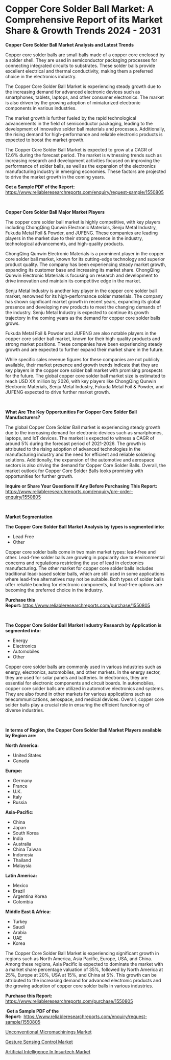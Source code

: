 <p><h1>Copper Core Solder Ball Market: A Comprehensive Report of its Market Share & Growth Trends 2024 - 2031</h1></p><p><strong>Copper Core Solder Ball Market Analysis and Latest Trends</strong></p>
<p><p>Copper core solder balls are small balls made of a copper core enclosed by a solder shell. They are used in semiconductor packaging processes for connecting integrated circuits to substrates. These solder balls provide excellent electrical and thermal conductivity, making them a preferred choice in the electronics industry.</p><p>The Copper Core Solder Ball Market is experiencing steady growth due to the increasing demand for advanced electronic devices such as smartphones, tablets, laptops, and other consumer electronics. The market is also driven by the growing adoption of miniaturized electronic components in various industries.</p><p>The market growth is further fueled by the rapid technological advancements in the field of semiconductor packaging, leading to the development of innovative solder ball materials and processes. Additionally, the rising demand for high-performance and reliable electronic products is expected to boost the market growth.</p><p>The Copper Core Solder Ball Market is expected to grow at a CAGR of 12.6% during the forecast period. The market is witnessing trends such as increasing research and development activities focused on improving the performance of solder balls, as well as the expansion of the electronics manufacturing industry in emerging economies. These factors are projected to drive the market growth in the coming years.</p></p>
<p><strong>Get a Sample PDF of the Report:&nbsp;</strong> <a href="https://www.reliableresearchreports.com/enquiry/request-sample/1550805">https://www.reliableresearchreports.com/enquiry/request-sample/1550805</a></p>
<p>&nbsp;</p>
<p><strong>Copper Core Solder Ball Major Market Players</strong></p>
<p><p>The copper core solder ball market is highly competitive, with key players including ChongQing Qunwin Electronic Materials, Senju Metal Industry, Fukuda Metal Foil & Powder, and JUFENG. These companies are leading players in the market due to their strong presence in the industry, technological advancements, and high-quality products.</p><p>ChongQing Qunwin Electronic Materials is a prominent player in the copper core solder ball market, known for its cutting-edge technology and superior product quality. The company has been experiencing steady market growth, expanding its customer base and increasing its market share. ChongQing Qunwin Electronic Materials is focusing on research and development to drive innovation and maintain its competitive edge in the market.</p><p>Senju Metal Industry is another key player in the copper core solder ball market, renowned for its high-performance solder materials. The company has shown significant market growth in recent years, expanding its global presence and developing new products to meet the changing demands of the industry. Senju Metal Industry is expected to continue its growth trajectory in the coming years as the demand for copper core solder balls grows.</p><p>Fukuda Metal Foil & Powder and JUFENG are also notable players in the copper core solder ball market, known for their high-quality products and strong market positions. These companies have been experiencing steady growth and are expected to further expand their market share in the future.</p><p>While specific sales revenue figures for these companies are not publicly available, their market presence and growth trends indicate that they are key players in the copper core solder ball market with promising prospects for the future. The global copper core solder ball market size is estimated to reach USD XX million by 2026, with key players like ChongQing Qunwin Electronic Materials, Senju Metal Industry, Fukuda Metal Foil & Powder, and JUFENG expected to drive further market growth.</p></p>
<p>&nbsp;</p>
<p><strong>What Are The Key Opportunities For Copper Core Solder Ball Manufacturers?</strong></p>
<p><p>The global Copper Core Solder Ball market is experiencing steady growth due to the increasing demand for electronic devices such as smartphones, laptops, and IoT devices. The market is expected to witness a CAGR of around 5% during the forecast period of 2021-2026. The growth is attributed to the rising adoption of advanced technologies in the manufacturing industry and the need for efficient and reliable soldering solutions. Additionally, the expansion of the automotive and aerospace sectors is also driving the demand for Copper Core Solder Balls. Overall, the market outlook for Copper Core Solder Balls looks promising with opportunities for further growth.</p></p>
<p><strong>Inquire or Share Your Questions If Any Before Purchasing This Report:</strong> <a href="https://www.reliableresearchreports.com/enquiry/pre-order-enquiry/1550805">https://www.reliableresearchreports.com/enquiry/pre-order-enquiry/1550805</a></p>
<p>&nbsp;</p>
<p><strong>Market Segmentation</strong></p>
<p><strong>The Copper Core Solder Ball Market Analysis by types is segmented into:</strong></p>
<p><ul><li>Lead Free</li><li>Other</li></ul></p>
<p><p>Copper core solder balls come in two main market types: lead-free and other. Lead-free solder balls are growing in popularity due to environmental concerns and regulations restricting the use of lead in electronics manufacturing. The other market for copper core solder balls includes traditional lead-based solder balls, which are still used in some applications where lead-free alternatives may not be suitable. Both types of solder balls offer reliable bonding for electronic components, but lead-free options are becoming the preferred choice in the industry.</p></p>
<p><strong>Purchase this Report:&nbsp;</strong><a href="https://www.reliableresearchreports.com/purchase/1550805">https://www.reliableresearchreports.com/purchase/1550805</a></p>
<p>&nbsp;</p>
<p><strong>The Copper Core Solder Ball Market Industry Research by Application is segmented into:</strong></p>
<p><ul><li>Energy</li><li>Electronics</li><li>Automobiles</li><li>Other</li></ul></p>
<p><p>Copper core solder balls are commonly used in various industries such as energy, electronics, automobiles, and other markets. In the energy sector, they are used for solar panels and batteries. In electronics, they are essential for electronic components and circuit boards. In automobiles, copper core solder balls are utilized in automotive electronics and systems. They are also found in other markets for various applications such as telecommunications, aerospace, and medical devices. Overall, copper core solder balls play a crucial role in ensuring the efficient functioning of diverse industries.</p></p>
<p>&nbsp;</p>
<p><strong>In terms of Region, the Copper Core Solder Ball Market Players available by Region are:</strong></p>
<p>
    <p> <strong> North America: </strong>
        <ul>
            <li>United States</li>
            <li>Canada</li>
        </ul>
        </p> 
    <p> <strong> Europe: </strong>
        <ul>
            <li>Germany</li>
            <li>France</li>
            <li>U.K.</li>
            <li>Italy</li>
            <li>Russia</li>
        </ul>
        </p> 
    <p> <strong> Asia-Pacific: </strong>
        <ul>
            <li>China</li>
            <li>Japan</li>
            <li>South Korea</li>
            <li>India</li>
            <li>Australia</li>
            <li>China Taiwan</li>
            <li>Indonesia</li>
            <li>Thailand</li>
            <li>Malaysia</li>
        </ul>
        </p> 
    <p> <strong> Latin America: </strong>
        <ul>
            <li>Mexico</li>
            <li>Brazil</li>
            <li>Argentina Korea</li>
            <li>Colombia</li>
        </ul>
        </p> 
    <p> <strong> Middle East & Africa: </strong>
        <ul>
            <li>Turkey</li>
            <li>Saudi</li>
            <li>Arabia</li>
            <li>UAE</li>
            <li>Korea</li>
        </ul>
    </p>
    </p>
<p><p>The Copper Core Solder Ball Market is experiencing significant growth in regions such as North America, Asia Pacific, Europe, USA, and China. Among these regions, Asia Pacific is expected to dominate the market with a market share percentage valuation of 35%, followed by North America at 25%, Europe at 20%, USA at 15%, and China at 5%. This growth can be attributed to the increasing demand for advanced electronic products and the growing adoption of copper core solder balls in various industries.</p></p>
<p><strong>Purchase this Report: </strong><a href="https://www.reliableresearchreports.com/purchase/1550805">https://www.reliableresearchreports.com/purchase/1550805</a></p>
<p>&nbsp;<strong>Get a Sample PDF of the Report:&nbsp;&nbsp;</strong><a href="https://www.reliableresearchreports.com/enquiry/request-sample/1550805">https://www.reliableresearchreports.com/enquiry/request-sample/1550805</a></p>
<p><strong></strong></p>
<p><p><a href="https://view.publitas.com/reportprime-1/unconventional-micromachinings-market-research-report-provides-critical-insights-that-can-help-shape-business-development-and-investment-strategies/">Unconventional Micromachinings Market</a></p><p><a href="https://view.publitas.com/reportprime-1/gesture-sensing-control-market-research-report-forecasted-for-period-from-2023-2030-by-market-type-market-application-and-region/">Gesture Sensing Control Market</a></p><p><a href="https://view.publitas.com/reportprime-1/artificial-intelligence-in-insurtech-market-provides-detailed-segmentation-of-this-market-based-on-type-application-and-region-and-forecast-for-the-period-from-2023-2030/">Artificial Intelligence In Insurtech Market</a></p></p>